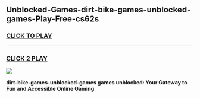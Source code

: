 
## Unblocked-Games-dirt-bike-games-unblocked-games-Play-Free-cs62s
<h3>
<a href="https://premium76.site?title=dirt-bike-games-unblocked-games&ref=20M">CLICK TO PLAY</a></h3>
<hr>

<h3>
<a href="https://premium76.site?title=dirt-bike-games-unblocked-games&ref=20M">CLICK 2 PLAY</a>
  
</h3>

<a href="https://premium76.site?title=dirt-bike-games-unblocked-games&ref=19M"><img src="https://clearcache.store/games.png"></a>


**dirt-bike-games-unblocked-games games unblocked: Your Gateway to Fun and Accessible Online Gaming**

